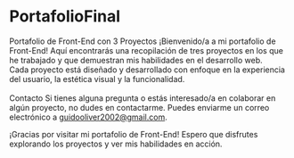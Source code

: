# PortafolioFinal
Portafolio de Front-End con 3 Proyectos
¡Bienvenido/a a mi portafolio de Front-End! Aquí encontrarás una recopilación de tres proyectos en los que he trabajado y que demuestran mis habilidades en el desarrollo web.<br>
Cada proyecto está diseñado y desarrollado con enfoque en la experiencia del usuario, la estética visual y la funcionalidad.<br>
<br>
Contacto
Si tienes alguna pregunta o estás interesado/a en colaborar en algún proyecto, no dudes en contactarme. Puedes enviarme un correo electrónico a guidooliver2002@gmail.com.<br>

¡Gracias por visitar mi portafolio de Front-End! Espero que disfrutes explorando los proyectos y ver mis habilidades en acción.
